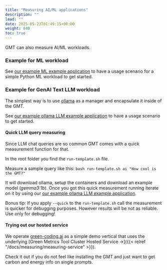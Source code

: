 ```yaml
---
title: "Measuring AI/ML applications"
description: ""
lead: ""
date: 2025-05-23T01:49:15+00:00
weight: 840
toc: true
---
```


GMT can also measure AI/ML workloads.

### Example for ML workload

See [our example ML example application](https://github.com/green-coding-solutions/example-applications/tree/main/ml-model) to have a usage scenario for a simple Python ML workload to get started.

### Example for GenAI Text LLM workload

The simplest way is to use [ollama](https://ollama.com) as a manager and encapsulate it inside of the GMT.

See [our example ollama LLM example application](https://github.com/green-coding-solutions/example-applications/tree/main/ai-model) to have a usage scenario to get started.

#### Quick LLM query measuring

Since LLM chat queries are so common GMT comes with a quick measurement function for that.

In the root folder you find the `run-template.sh` file.

Measure a sample query like this: `bash run-template.sh ai "How cool is the GMT?"`

It will download ollama, setup the containers and download an example model (*gemma3:1b*). Once you got this quick measurement running iterate on it by using our [our example ollama LLM example application](https://github.com/green-coding-solutions/example-applications/tree/main/ai-model).

Bonus tip: If you apply `--quick` to the `run-template.sh` call the measurement is quicker for debugging purposes. However results will be not as reliable. Use only for debugging!

#### Trying out our hosted service

We operate [green-coding.ai](https://green-coding.ai) as a simple demo vertical that uses the underlying [Green Metrics Tool Cluster Hosted Service →]({{< relref "/docs/measuring/measuring-service" >}}).

Check it out if you do not feel like installing the GMT and just want to get carbon and energy info on single prompts.